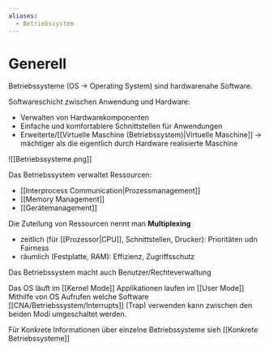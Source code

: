 ```yaml
---
aliases:
  - Betriebssystem
---
```

# Generell
Betriebssysteme (OS → Operating System) sind hardwarenahe Software.

Softwareschicht zwischen Anwendung und Hardware:
- Verwalten von Hardwarekomponenten
- Einfache und komfortablere Schnittstellen für Anwendungen
- Erweiterte/[[Virtuelle Maschine (Betriebssystem)|Virtuelle Maschine]] → mächtiger als die eigentlich durch Hardware realisierte Maschine

![[Betriebssysteme.png]]

Das Betriebssystem verwaltet Ressourcen:
- [[Interprocess Communication|Prozessmanagement]]
- [[Memory Management]]
- [[Gerätemanagement]]

Die Zuteilung von Ressourcen nennt man **Multiplexing** 
- zeitlich (für [[Prozessor|CPU]], Schnittstellen, Drucker): Prioritäten udn Fairness
- räumlich (Festplatte, RAM): Effizienz, Zugriffsschutz

Das Betriebssystem macht auch Benutzer/Rechteverwaltung

Das OS läuft im [[Kernel Mode]]
Applikationen laufen im [[User Mode]]
Mithilfe von OS Aufrufen welche Software [[CNA/Betriebssystem/Interrupts]] (Trap) verwenden kann zwischen den beiden Modi umgeschaltet werden. 

Für Konkrete Informationen über einzelne Betriebssysteme sieh [[Konkrete Betriebssysteme]]